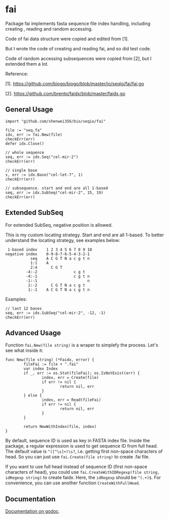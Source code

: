 # fai

Package fai implements fasta sequence file index handling, including creating
, reading and random accessing.

Code of fai data structure were copied and edited from [1].

But I wrote the code of creating and reading fai, and so did test code.

Code of random accessing subsequences were copied from [2], but I extended them a lot.

Reference:

[1]. https://github.com/biogo/biogo/blob/master/io/seqio/fai/fai.go

[2]. https://github.com/brentp/faidx/blob/master/faidx.go

## General Usage

    import "github.com/shenwei356/bio/seqio/fai"

    file := "seq.fa"
    idx, err := fai.New(file)
    checkErr(err)
    defer idx.Close()

    // whole sequence
    seq, err := idx.Seq("cel-mir-2")
    checkErr(err)
    
    // single base
    s, err := idx.Base("cel-let-7", 1)
    checkErr(err)

    // subsequence. start and end are all 1-based
    seq, err := idx.SubSeq("cel-mir-2", 15, 19)
    checkErr(err)


## Extended SubSeq


For extended SubSeq, negative position is allowed.


This is my custom locating strategy. Start and end are all 1-based. 
To better understand the locating strategy, see examples below:


     1-based index    1 2 3 4 5 6 7 8 9 10
    negative index    0-9-8-7-6-5-4-3-2-1
               seq    A C G T N a c g t n
               1:1    A
               2:4      C G T
             -4:-2                c g t
             -4:-1                c g t n
             -1:-1                      n
              2:-2      C G T N a c g t
              1:-1    A C G T N a c g t n

Examples:

    // last 12 bases
    seq, err := idx.SubSeq("cel-mir-2", -12, -1)
    checkErr(err)

## Advanced Usage

Function `fai.New(file string)` is a wraper to simplefy the process.
Let's see what inside it:

    func New(file string) (*Faidx, error) {
            fileFai := file + ".fai"
            var index Index
            if _, err := os.Stat(fileFai); os.IsNotExist(err) {
                    index, err = Create(file)
                    if err != nil {
                            return nil, err
                    }
            } else {
                    index, err = Read(fileFai)
                    if err != nil {
                            return nil, err
                    }
            }

            return NewWithIndex(file, index)
    }

By default, sequence ID is used as key in FASTA index file. 
Inside the package, a regular expression is used to get sequence ID from
full head. The default value is `^([^\s]+)\s?`, i.e. getting
first non-space characters of head. 
So you can just use `fai.Create(file string)` to create .fai file.

If you want to use full head instead of sequence ID (first non-space characters of head),
you could use `fai.CreateWithIDRegexp(file string, idRegexp string)` to create faidx. 
Here, the `idRegexp` should be `^(.+)$`. For convenience, you can use another function
`CreateWithFullHead`.


## Documentation

[Documentation on godoc](https://godoc.org/github.com/shenwei356/bio/seqio/fai).
